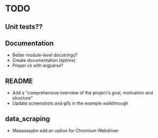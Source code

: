 # TODO

## Unit tests??
## Documentation

* Better module-level docstrings?
* Create documentation (sphinx)
* Proper cli with argparse?

## README

* Add a "comprehensive overview of the project's goal, motivation and structure"
* Update screenshots and gifs in the example walkthrough

## data_scraping

* Maaaaaaybe add an option for Chromium Webdriver
